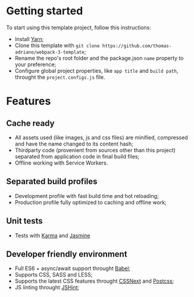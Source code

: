 # Getting started
To start using this template project, follow this instructions:
* Install [Yarn](https://yarnpkg.com/pt-BR/);
* Clone this template with ```git clone https://github.com/thomas-adriano/webpack-3-template```;
* Rename the repo's root folder and the package.json ```name``` property to your preference;
* Configure global project properties, like ```app title``` and ```build path```, throught the ```project.configs.js``` file.

# Features
## Cache ready
* All assets used (like images, js and css files) are minified, compressed and have the name changed to its content hash;
* Thirdparty code (provenient from sources other than this project) separated from application code in final build files;
* Offline working with Service Workers.

## Separated build profiles
* Development profile with fast build time and hot reloading;
* Production profile fully optimized to caching and offline work;

## Unit tests
* Tests with [Karma](https://karma-runner.github.io/1.0/index.html) and [Jasmine](https://jasmine.github.io/)

## Developer friendly environment
* Full ES6 + async/await support throught [Babel](https://babeljs.io/);
* Supports CSS, SASS and LESS;
* Supports the latest CSS features throught [CSSNext](http://cssnext.io/) and [Postcss](http://postcss.org/);
* JS linting throught [JSHint](http://jshint.com/);
